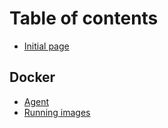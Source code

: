 # Table of contents

* [Initial page](README.md)

## Docker

* [Agent](docker/agent.md)
* [Running images](docker/running-images.md)

